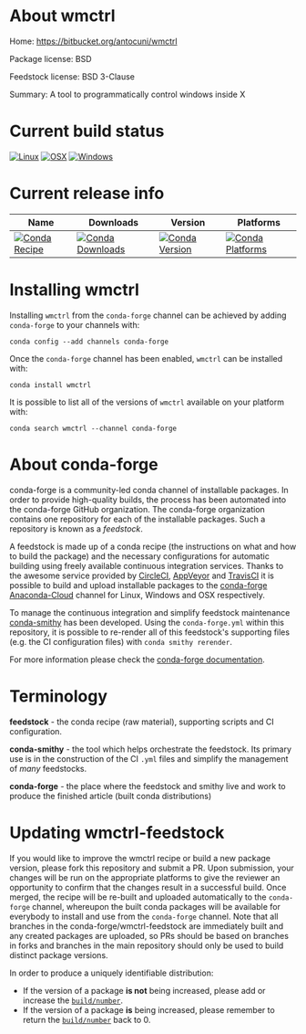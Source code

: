 About wmctrl
============

Home: https://bitbucket.org/antocuni/wmctrl

Package license: BSD

Feedstock license: BSD 3-Clause

Summary: A tool to programmatically control windows inside X



Current build status
====================

[![Linux](https://img.shields.io/circleci/project/github/conda-forge/wmctrl-feedstock/master.svg?label=Linux)](https://circleci.com/gh/conda-forge/wmctrl-feedstock)
[![OSX](https://img.shields.io/travis/conda-forge/wmctrl-feedstock/master.svg?label=macOS)](https://travis-ci.org/conda-forge/wmctrl-feedstock)
[![Windows](https://img.shields.io/appveyor/ci/conda-forge/wmctrl-feedstock/master.svg?label=Windows)](https://ci.appveyor.com/project/conda-forge/wmctrl-feedstock/branch/master)

Current release info
====================

| Name | Downloads | Version | Platforms |
| --- | --- | --- | --- |
| [![Conda Recipe](https://img.shields.io/badge/recipe-wmctrl-green.svg)](https://anaconda.org/conda-forge/wmctrl) | [![Conda Downloads](https://img.shields.io/conda/dn/conda-forge/wmctrl.svg)](https://anaconda.org/conda-forge/wmctrl) | [![Conda Version](https://img.shields.io/conda/vn/conda-forge/wmctrl.svg)](https://anaconda.org/conda-forge/wmctrl) | [![Conda Platforms](https://img.shields.io/conda/pn/conda-forge/wmctrl.svg)](https://anaconda.org/conda-forge/wmctrl) |

Installing wmctrl
=================

Installing `wmctrl` from the `conda-forge` channel can be achieved by adding `conda-forge` to your channels with:

```
conda config --add channels conda-forge
```

Once the `conda-forge` channel has been enabled, `wmctrl` can be installed with:

```
conda install wmctrl
```

It is possible to list all of the versions of `wmctrl` available on your platform with:

```
conda search wmctrl --channel conda-forge
```


About conda-forge
=================

conda-forge is a community-led conda channel of installable packages.
In order to provide high-quality builds, the process has been automated into the
conda-forge GitHub organization. The conda-forge organization contains one repository
for each of the installable packages. Such a repository is known as a *feedstock*.

A feedstock is made up of a conda recipe (the instructions on what and how to build
the package) and the necessary configurations for automatic building using freely
available continuous integration services. Thanks to the awesome service provided by
[CircleCI](https://circleci.com/), [AppVeyor](https://www.appveyor.com/)
and [TravisCI](https://travis-ci.org/) it is possible to build and upload installable
packages to the [conda-forge](https://anaconda.org/conda-forge)
[Anaconda-Cloud](https://anaconda.org/) channel for Linux, Windows and OSX respectively.

To manage the continuous integration and simplify feedstock maintenance
[conda-smithy](https://github.com/conda-forge/conda-smithy) has been developed.
Using the ``conda-forge.yml`` within this repository, it is possible to re-render all of
this feedstock's supporting files (e.g. the CI configuration files) with ``conda smithy rerender``.

For more information please check the [conda-forge documentation](https://conda-forge.org/docs/).

Terminology
===========

**feedstock** - the conda recipe (raw material), supporting scripts and CI configuration.

**conda-smithy** - the tool which helps orchestrate the feedstock.
                   Its primary use is in the construction of the CI ``.yml`` files
                   and simplify the management of *many* feedstocks.

**conda-forge** - the place where the feedstock and smithy live and work to
                  produce the finished article (built conda distributions)


Updating wmctrl-feedstock
=========================

If you would like to improve the wmctrl recipe or build a new
package version, please fork this repository and submit a PR. Upon submission,
your changes will be run on the appropriate platforms to give the reviewer an
opportunity to confirm that the changes result in a successful build. Once
merged, the recipe will be re-built and uploaded automatically to the
`conda-forge` channel, whereupon the built conda packages will be available for
everybody to install and use from the `conda-forge` channel.
Note that all branches in the conda-forge/wmctrl-feedstock are
immediately built and any created packages are uploaded, so PRs should be based
on branches in forks and branches in the main repository should only be used to
build distinct package versions.

In order to produce a uniquely identifiable distribution:
 * If the version of a package **is not** being increased, please add or increase
   the [``build/number``](https://conda.io/docs/user-guide/tasks/build-packages/define-metadata.html#build-number-and-string).
 * If the version of a package **is** being increased, please remember to return
   the [``build/number``](https://conda.io/docs/user-guide/tasks/build-packages/define-metadata.html#build-number-and-string)
   back to 0.
